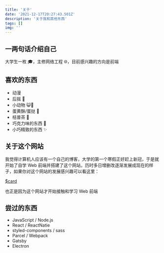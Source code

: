 ```yaml
---
title: '关于'
date: '2021-12-17T20:27:43.501Z'
description: '关于我和其他东西'
tags: []
img: ''
---
```


## 一两句话介绍自己

大学生一枚 🎓，主修网络工程 🌐，目前感兴趣的方向是前端

## 喜欢的东西

- 动漫
- 后摇 🤘
- 小动物 😺🐶
- 蛋黄酥/蛋挞 🥚
- 桔普茶 🍵
- 巧克力味的东西 🍫
- 小巧精致的东西 ✨

## 关于这个网站

我觉得计算机人应该有一个自己的博客，大学的第一个寒假正好赶上新冠，于是就开始了自学 Web 前端并搭建了这个网站，历时多日增删改逐渐发展成现在的样子，如果你对这个网站的发展感兴趣可以看这里：

[$card](https://www.talaxy.site/the-first/)

也正是因为这个网站才开始接触和学习 Web 前端

## 尝过的东西

- JavaScript / Node.js
- React / ReactNatie
- styled-components / sass
- Parcel / Webpack
- Gatsby
- Electron
